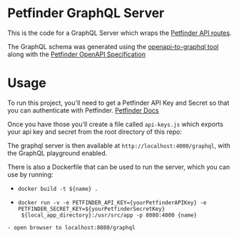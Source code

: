# Petfinder GraphQL Server

This is the code for a GraphQL Server which wraps the [Petfinder API routes](https://www.petfinder.com/developers/v2/docs).

The GraphQL schema was generated using the [openapi-to-graphql tool](https://github.com/IBM/openapi-to-graphql) along with the [Petfinder OpenAPI Specification](https://api.petfinder.com/openapi.yaml)

# Usage

To run this project, you'll need to get a Petfinder API Key and Secret so that you can authenticate with Petfinder. [Petfinder Docs](https://www.petfinder.com/developers/v2/docs/#using-the-api)

Once you have those you'll create a file called `api-keys.js` which exports your api key and secret from the root directory of this repo:

The graphql server is then available at `http://localhost:4000/graphql`, with the GraphQL playground enabled.

There is also a Dockerfile that can be used to run the server, which you can use by running:

- `docker build -t ${name} .`
- ```
  docker run -v -e PETFINDER_API_KEY={yourPetfinderAPIKey} -e PETFINDER_SECRET_KEY=${yourPetfinderSecretKey}
   ${local_app_directory}:/usr/src/app -p 8080:4000 {name}
  ```

```
- open browser to localhost:8080/graphql
```
